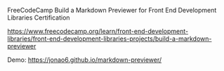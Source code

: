 FreeCodeCamp Build a Markdown Previewer for Front End Development Libraries Certification

https://www.freecodecamp.org/learn/front-end-development-libraries/front-end-development-libraries-projects/build-a-markdown-previewer

Demo: https://jonao6.github.io/markdown-previewer/